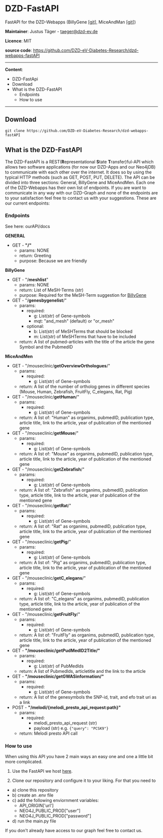 # DZD-FastAPI

FastAPI for the DZD-Webapps (BillyGene [[git](https://github.com/DZD-eV-Diabetes-Research/dzd-webapps-billy_gene)], MiceAndMan [[git](https://github.com/DZD-eV-Diabetes-Research/dzd-micemen)]) 

**Maintainer**: Justus Täger - taeger@dzd-ev.de

**Licence**: MIT

**source code**: https://github.com/DZD-eV-Diabetes-Research/dzd-webapps-fastAPI


---

**Content**:

- DZD-FastApi
- Download
- What is the DZD-FastAPI
  - Endpoints
  - How to use 

---

## **Download**

`git clone https://github.com/DZD-eV-Diabetes-Research/dzd-webapps-fastAPI`

## **What is the DZD-FastAPI**

The DZD-FastAPI is a REST(**R**epresentational **S**tate **T**ransfer)ful-API which allows two software applications (for now our DZD-Apps and our Neo4jDB) to communicate with each other over the internet. It does so by using the typical HTTP methods (such as GET, POST, PUT, DELETE). The API can be divided into three sections: General, BillyGene and MiceAndMen. Each one of the DZD-Webapps has their own list of endpoints. If you are want to communicate in any way with our DZD-Graph and none of the endpoints are to your satisfaction feel free to contact us with your suggestions. These are our current endpoints:

### **Endpoints**

See here: ourAPI/docs

**GENERAL**
- GET - **"/"**
  - params: NONE 
  - return: Greeting
  - purpose: Because we are friendly
  
**BillyGene**
- GET - "/**meshlist**"
  - params: NONE
  - return: List of MeSH-Terms (str) 
  - purpose: Required for the MeSH-Term suggestion for [BillyGene](LinkkommtNoch.de)
- GET - "/**genesbygenelist**/"
  -  params:
     -  required:
        -  g: List(str) of Gene-symbols 
        -  mqt: "and_mesh" (default) or "or_mesh"
     -  optional:
        -  b: List(str) of MeSHTerms that should be blocked
        -  m: List(str) of MeSHTerms that have to be included
  - return: A list of pubmed-articles with the title of the article the gene Symbol and the PubmedID 

**MiceAndMen**
- GET - "/mouseclinic/**getOverviewOrthologues**/"
  - params:
    - required:
      -  g: List(str) of Gene-symbols
   - return: A list of the number of ortholog genes in different species (Mouse, Human, Zebrafish, FruitFly, C_elegans, Rat, Pig)
- GET - "/mouseclinic/**getHuman**/"
  - params:
    - required:
      -  g: List(str) of Gene-symbols
   - return: A list of: "Human" as organims, pubmedID, publication type, article title, link to the article, year of publication of the mentioned gene
- GET - "/mouseclinic/**getMouse**/"
  - params:
    - required:
      -  g: List(str) of Gene-symbols
   - return: A list of: "Mouse" as organims, pubmedID, publication type, article title, link to the article, year of publication of the mentioned gene
- GET - "/mouseclinic/**getZebrafish**/"
  - params:
    - required:
      -  g: List(str) of Gene-symbols
   - return: A list of: "Zebrafish" as organims, pubmedID, publication type, article title, link to the article, year of publication of the mentioned gene
- GET - "/mouseclinic/**getRat**/"
  - params:
    - required:
      -  g: List(str) of Gene-symbols
   - return: A list of: "Rat" as organims, pubmedID, publication type, article title, link to the article, year of publication of the mentioned gene
- GET - "/mouseclinic/**getPig**/"
  - params:
    - required:
      -  g: List(str) of Gene-symbols
   - return: A list of: "Pig" as organims, pubmedID, publication type, article title, link to the article, year of publication of the mentioned gene
- GET - "/mouseclinic/**getC_elegans**/"
  - params:
    - required:
      -  g: List(str) of Gene-symbols
   - return: A list of: "C_elegans" as organims, pubmedID, publication type, article title, link to the article, year of publication of the mentioned gene
- GET - "/mouseclinic/**getFruitFly**/"
  - params:
    - required:
      -  g: List(str) of Gene-symbols
   - return: A list of: "FruitFly" as organims, pubmedID, publication type, article title, link to the article, year of publication of the mentioned gene
- GET - **"/mouseclinic/getPudMedID2Title/"**
  - params:
    - required:
      -  g: List(str) of PubMedIds
   - return: A list of PubmedIds, articletitle and the link to the article
- GET - **"/mouseclinic/getGWASinformation/"**
  - params:
    - required:
      -  g: List(str) of Gene-symbols
   - return: A list of the genesymbols the SNP-id, trait, and efo trait uri as a link
- POST - **"/melodi/{melodi_presto_api_request:path}"**
  - params:
    - required:
      - melodi_presto_api_request (str)
      - payload (str) e.g. `{"query": "PCSK9"}`
  - return: Melodi presto API call

### **How to use** 

When using this API you have 2 main ways an easy one and one a little bit more complicated. 

1. Use the FastAPI we host [here](linkKommtNoch.de).
   
2. Clone our repository and configure it to your liking. For that you need to 
- a) clone this repository 
- b) create an .env file
- c) add the following enviornment variables:
  - API_ORIGIN['url']
  - NEO4J_PUBLIC_PROD["user"]
  - NEO4J_PUBLIC_PROD["password"]
- d) run the main.py file

If you don't already have access to our graph feel free to contact us.
